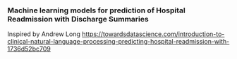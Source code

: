 ### Machine learning models for prediction of Hospital Readmission with Discharge Summaries

Inspired by Andrew Long https://towardsdatascience.com/introduction-to-clinical-natural-language-processing-predicting-hospital-readmission-with-1736d52bc709

